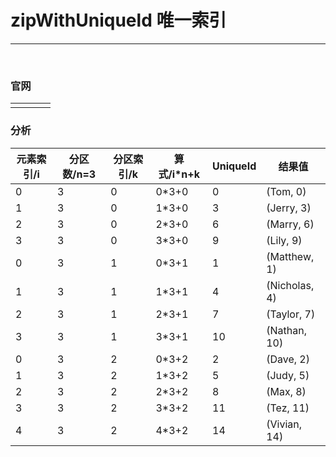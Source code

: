 # zipWithUniqueld 唯一索引

----

<br>

### 官网
|||||
|---|---|---|---|
|||||

### 分析
| 元素索引/i | 分区数/n=3 | 分区索引/k | 算式/i*n+k | UniqueId | 结果值           |
|--------|---------|--------|----------|----------|---------------|
| 0      | 3       | 0      | 0*3+0    | 0        | (Tom, 0)      |
| 1      | 3       | 0      | 1*3+0    | 3        | (Jerry, 3)    |
| 2      | 3       | 0      | 2*3+0    | 6        | (Marry, 6)    |
| 3      | 3       | 0      | 3*3+0    | 9        | (Lily, 9)     |
| 0      | 3       | 1      | 0*3+1    | 1        | (Matthew, 1)  |
| 1      | 3       | 1      | 1*3+1    | 4        | (Nicholas, 4) |
| 2      | 3       | 1      | 2*3+1    | 7        | (Taylor, 7)   |
| 3      | 3       | 1      | 3*3+1    | 10       | (Nathan, 10)  |
| 0      | 3       | 2      | 0*3+2    | 2        | (Dave, 2)     |
| 1      | 3       | 2      | 1*3+2    | 5        | (Judy, 5)     |
| 2      | 3       | 2      | 2*3+2    | 8        | (Max, 8)      |
| 3      | 3       | 2      | 3*3+2    | 11       | (Tez, 11)     |
| 4      | 3       | 2      | 4*3+2    | 14       | (Vivian, 14)  |

